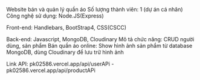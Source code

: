Website bán và quản lý quần áo
Số lượng thành viên: 1 (dự án cá nhân)
Công nghệ sử dụng: Node.JS(Express)

Front-end: Handlebars, BootStrap4, CSS(CSCC)

Back-end: Javascript, MongoDB, Cloudinary
Mô tả chức năng:
CRUD người dùng, sản phẩm
Bán quần áo online: Show hình ảnh sản phẩm từ database MongoDB, dùng Cloudinary để lưu trữ hình ảnh

Link API:
pk02586.vercel.app/api/userAPi - pk02586.vercel.app/api/productAPi
